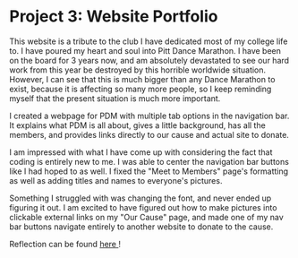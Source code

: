 # Project 3: Website Portfolio 

This website is a tribute to the club I have dedicated most of my college life to. I have poured my heart and soul into Pitt Dance Marathon. I have been on the board for 3 years now, and am absolutely devastated to see our hard work from this year be destroyed by this horrible worldwide situation. However, I can see that this is much bigger than any Dance Marathon to exist, because it is affecting so many more people, so I keep reminding myself that the present situation is much more important.

I created a webpage for PDM with multiple tab options in the navigation bar. It explains what PDM is all about, gives a little background, has all the members, and provides links directly to our cause and actual site to donate.

I am impressed with what I have come up with considering the fact that coding is entirely new to me. I was able to center the navigation bar buttons like I had hoped to as well. I fixed the "Meet to Members" page's formatting as well as adding titles and names to everyone's pictures. 

Something I struggled with was changing the font, and never ended up figuring it out. I am excited to have figured out how to make pictures into clickable external links on my "Our Cause" page, and made one of my nav bar buttons navigate entirely to another website to donate to the cause. 

Reflection can be found [ here ](https://github.com/emmawooten12/website-portfolio-2020spring/blob/master/docs/REFLECTION.md)!

